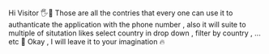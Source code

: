 Hi Visitor 🖐👀
Those are all the contries that every one can use it to authanticate the application with the phone number , also it will suite to multiple of situtation likes select country in drop down , filter by country , ... etc 🥱
Okay , I will leave it to your imagination 🔥
